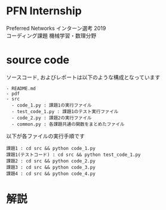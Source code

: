 # PFN Internship
Preferred Networks インターン選考 2019  
コーディング課題 機械学習・数理分野

# source code
ソースコード, およびレポートは以下のような構成となっています  
```
- README.md
- pdf
- src
  - code_1.py : 課題1の実行ファイル
  - test_code_1.py : 課題1のテスト実行ファイル
  - code_2.py : 課題2の実行ファイル
  - common.py : 各課題共通の関数をまとめたファイル
```

以下が各ファイルの実行手順です  
```
課題1 : cd src && python code_1.py
課題1(テストコード) : cd src && python test_code_1.py
課題2 : cd src && python code_2.py
課題3 : cd src && python code_3.py
課題4 : cd src && python code_4.py
```

# 解説
